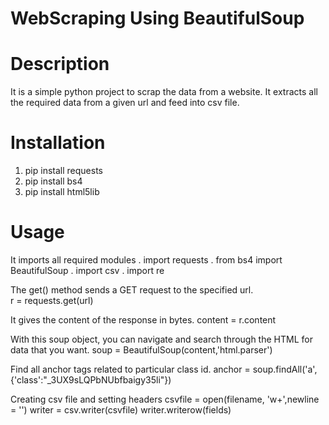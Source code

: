# WebScraping Using BeautifulSoup

# Description

 It is a simple python project to scrap the data from a website.
 It extracts all the required data from a given url and feed into csv file.
 
# Installation

1. pip install requests
2. pip install bs4
3. pip install html5lib

# Usage

  It imports all required modules
    . import requests
    . from bs4 import BeautifulSoup
    . import csv
    . import re
    
  The get() method sends a GET request to the specified url.   
     r = requests.get(url) 
  
  It gives the content of the response in bytes.
    content = r.content
    
  With this soup object, you can navigate and search through the HTML for data that you want. 
    soup = BeautifulSoup(content,'html.parser')
    
  Find all anchor tags related to particular class id.
    anchor = soup.findAll('a',{'class':"_3UX9sLQPbNUbfbaigy35li"})
    
  Creating csv file and setting headers
    csvfile = open(filename, 'w+',newline = '')
    writer = csv.writer(csvfile)
    writer.writerow(fields)  
